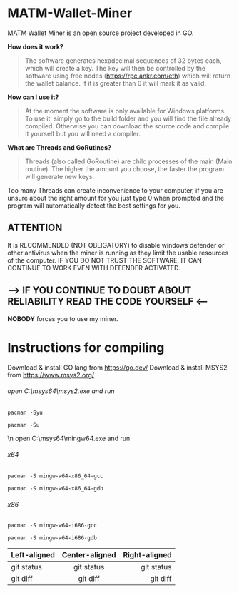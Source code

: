 # MATM-Wallet-Miner
MATM Wallet Miner is an open source project developed in GO.

__How does it work?__
> The software generates hexadecimal sequences of 32 bytes each, which will create a key.
The key will then be controlled by the software using free nodes (https://rpc.ankr.com/eth) which will return the wallet balance.
If it is greater than 0 it will mark it as valid.

__How can I use it?__
> At the moment the software is only available for Windows platforms.
To use it, simply go to the build folder and you will find the file already compiled.
Otherwise you can download the source code and compile it yourself but you will need a compiler.

__What are Threads and GoRutines?__
> Threads (also called GoRoutine) are child processes of the main (Main routine).
The higher the amount you choose, the faster the program will generate new keys.

Too many Threads can create inconvenience to your computer,
if you are unsure about the right amount for you just type 0 when prompted and the program will automatically detect the best settings for you.

## ATTENTION
It is RECOMMENDED (NOT OBLIGATORY) to disable windows defender or other antivirus when the miner is running as they limit the usable resources of the computer.
IF YOU DO NOT TRUST THE SOFTWARE, IT CAN CONTINUE TO WORK EVEN WITH DEFENDER ACTIVATED.

## --> IF YOU CONTINUE TO DOUBT ABOUT RELIABILITY READ THE CODE YOURSELF <--
__NOBODY__ forces you to use my miner.

# Instructions for compiling
Download & install GO lang from https://go.dev/
Download & install MSYS2 from https://www.msys2.org/
###### open C:\msys64\msys2.exe and run
```
pacman -Syu
```
```
pacman -Su
```

\n open C:\msys64\mingw64.exe and run 
###### x64
```
pacman -S mingw-w64-x86_64-gcc
```

```
pacman -S mingw-w64-x86_64-gdb
```

###### x86
```
pacman -S mingw-w64-i686-gcc
```
```
pacman -S mingw-w64-i686-gdb
```
| Left-aligned | Center-aligned | Right-aligned |
| :---         |     :---:      |          ---: |
| git status   | git status     | git status    |
| git diff     | git diff       | git diff      |
